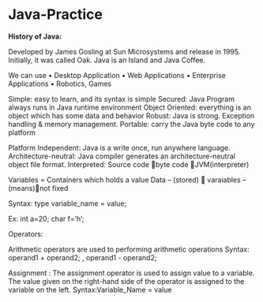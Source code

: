 # Java-Practice

<b>History of Java:</b>

Developed by James Gosling at Sun Microsystems and release in 1995. Initially, it was called Oak. Java is an Island and Java Coffee.

We can use 
•	Desktop Application
•	Web Applications
•	Enterprise Applications
•	Robotics, Games

Simple: easy to learn, and its syntax is simple
Secured: Java Program always runs in Java runtime environment
Object Oriented: everything is an object which has some data and behavior
Robust: Java is strong. Exception handling & memory management.
Portable: carry the Java byte code to any platform

Platform Independent: Java is a write once, run anywhere language.
Architecture-neutral: Java compiler generates an architecture-neutral object file format.
Interpreted: Source code byte code JVM(interpreter)

Variables = Containers which holds a value
Data – (stored)  varaiables –(means)not fixed

Syntax:
type variable_name = value;

Ex:
int a=20;
char f=’h’;

Operators:


Arithmetic operators are used to performing arithmetic operations
Syntax: operand1 + operand2;  , operand1 - operand2;  

Assignment : The assignment operator is used to assign value to a variable. The value given on the right-hand side of the operator is assigned to the variable on the left. 
Syntax:Variable_Name = value


	
